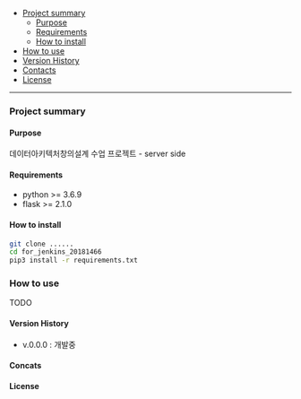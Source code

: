- [Project summary](#for-jenkins-20181466)
  - [Purpose](#purpose)
  - [Requirements](#requirements)
  - [How to install](#how-to-install)
- [How to use](#how-to-use)
- [Version History](#version-history)
- [Contacts](#contacts)
- [License](#license)

---

### Project summary

#### Purpose

데이터아키텍처창의설계 수업 프로젝트 - server side

#### Requirements

* python >= 3.6.9
* flask >= 2.1.0

#### How to install

```sh
git clone ......
cd for_jenkins_20181466
pip3 install -r requirements.txt
```
### How to use

TODO


#### Version History

* v.0.0.0 : 개발중

#### Concats

#### License
